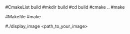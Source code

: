 #CmakeList build
#mkdir build
#cd build
#cmake ..
#make

#Makefile
#make

#./display_image <path_to_your_image>
